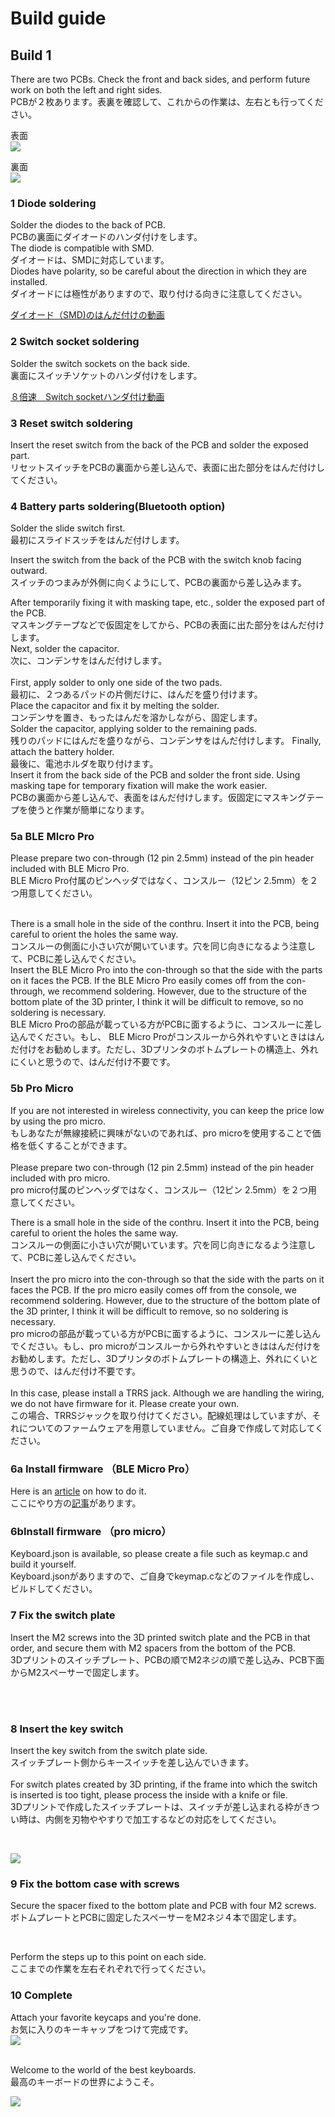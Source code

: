 # Build guide

## Build 1

There are two PCBs. Check the front and back sides, and perform future work on both the left and right sides.
<br>
PCBが２枚あります。表裏を確認して、これからの作業は、左右とも行ってください。
<br>

表面
<br>
![](img/img00007.jpg)


裏面
<br>
![](img/img00006.jpg)

### 1 Diode soldering

Solder the diodes to the back of PCB.
<br>
PCBの裏面にダイオードのハンダ付けをします。
<br>
The diode is compatible with SMD.
<br>
ダイオードは、SMDに対応しています。
<br>
Diodes have polarity, so be careful about the direction in which they are installed.
<br>
ダイオードには極性がありますので、取り付ける向きに注意してください。
<br>

[ダイオード（SMD)のはんだ付けの動画](https://youtu.be/ODk16bd4XkA)


### 2 Switch socket soldering

Solder the switch sockets on the back side.
<br>
裏面にスイッチソケットのハンダ付けをします。
<br>

[８倍速　Switch socketハンダ付け動画](https://youtu.be/E__mHvmIXQo)


### 3 Reset switch soldering

Insert the reset switch from the back of the PCB and solder the exposed part.
<br>
リセットスイッチをPCBの裏面から差し込んで、表面に出た部分をはんだ付けしてください。
<br>


### 4 Battery parts soldering(Bluetooth option)

Solder the slide switch first.
<br>
最初にスライドスッチをはんだ付けします。
<br>

Insert the switch from the back of the PCB with the switch knob facing outward.
<br>
スイッチのつまみが外側に向くようにして、PCBの裏面から差し込みます。

After temporarily fixing it with masking tape, etc., solder the exposed part of the PCB.
<br>
マスキングテープなどで仮固定をしてから、PCBの表面に出た部分をはんだ付けします。
<br>
Next, solder the capacitor.
<br>
次に、コンデンサをはんだ付けします。
<br>
<br>
First, apply solder to only one side of the two pads.
<br>
最初に、２つあるパッドの片側だけに、はんだを盛り付けます。
<br>
Place the capacitor and fix it by melting the solder.
<br>
コンデンサを置き、もったはんだを溶かしながら、固定します。
<br>
Solder the capacitor, applying solder to the remaining pads.
<br>
残りのパッドにはんだを盛りながら、コンデンサをはんだ付けします。
Finally, attach the battery holder.
<br>
最後に、電池ホルダを取り付けます。
<br>
Insert it from the back side of the PCB and solder the front side. Using masking tape for temporary fixation will make the work easier.
<br>
PCBの裏面から差し込んで、表面をはんだ付けします。仮固定にマスキングテープを使うと作業が簡単になります。
<br>


### 5a BLE MIcro Pro
Please prepare two con-through (12 pin 2.5mm) instead of the pin header included with BLE Micro Pro.
<br>
BLE Micro Pro付属のピンヘッダではなく、コンスルー（12ピン 2.5mm）を２つ用意してください。

<br>
There is a small hole in the side of the conthru. Insert it into the PCB, being careful to orient the holes the same way.
<br>
コンスルーの側面に小さい穴が開いています。穴を同じ向きになるよう注意して、PCBに差し込んでください。
<br>
Insert the BLE Micro Pro into the con-through so that the side with the parts on it faces the PCB. If the BLE Micro Pro easily comes off from the con-through, we recommend soldering. However, due to the structure of the bottom plate of the 3D printer, I think it will be difficult to remove, so no soldering is necessary.
<br>
 BLE Micro Proの部品が載っている方がPCBに面するように、コンスルーに差し込んでください。もし、 BLE Micro Proがコンスルーから外れやすいときははんだ付けをお勧めします。ただし、3Dプリンタのボトムプレートの構造上、外れにくいと思うので、はんだ付け不要です。
<br>

### 5b Pro Micro
If you are not interested in wireless connectivity, you can keep the price low by using the pro micro.
<br>
もしあなたが無線接続に興味がないのであれば、pro microを使用することで価格を低くすることができます。
<br><br>
Please prepare two con-through (12 pin 2.5mm) instead of the pin header included with pro micro.
<br>
pro micro付属のピンヘッダではなく、コンスルー（12ピン 2.5mm）を２つ用意してください。
<br>


There is a small hole in the side of the conthru. Insert it into the PCB, being careful to orient the holes the same way.
<br>
コンスルーの側面に小さい穴が開いています。穴を同じ向きになるよう注意して、PCBに差し込んでください。
<br>
<br>
Insert the pro micro into the con-through so that the side with the parts on it faces the PCB. If the pro micro easily comes off from the console, we recommend soldering. However, due to the structure of the bottom plate of the 3D printer, I think it will be difficult to remove, so no soldering is necessary.
<br>
pro microの部品が載っている方がPCBに面するように、コンスルーに差し込んでください。もし、pro microがコンスルーから外れやすいときははんだ付けをお勧めします。ただし、3Dプリンタのボトムプレートの構造上、外れにくいと思うので、はんだ付け不要です。
<br>
<br>
In this case, please install a TRRS jack. Although we are handling the wiring, we do not have firmware for it. Please create your own.
<br>
この場合、TRRSジャックを取り付けてください。配線処理はしていますが、それについてのファームウェアを用意していません。ご自身で作成して対応してください。
<br>


### 6a Install firmware （BLE Micro Pro）


Here is an [article](https://sizu.me/m_ki/posts/01s8uea4u7x8) on how to do it.
<br>
ここにやり方の[記事](https://sizu.me/m_ki/posts/01s8uea4u7x8)があります。
<br>


### 6bInstall firmware （pro micro）

Keyboard.json is available, so please create a file such as keymap.c and build it yourself.
<br>
Keyboard.jsonがありますので、ご自身でkeymap.cなどのファイルを作成し、ビルドしてください。



### 7 Fix the switch plate 



Insert the M2 screws into the 3D printed switch plate and the PCB in that order, and secure them with M2 spacers from the bottom of the PCB.
<br>
3Dプリントのスイッチプレート、PCBの順でM2ネジの順で差し込み、PCB下面からM2スペーサーで固定します。

<br><br>


### 8 Insert the key switch

Insert the key switch from the switch plate side.
<br>
スイッチプレート側からキースイッチを差し込んでいきます。
<br>
<br>
For switch plates created by 3D printing, if the frame into which the switch is inserted is too tight, please process the inside with a knife or file.
<br>
3Dプリントで作成したスイッチプレートは、スイッチが差し込まれる枠がきつい時は、内側を刃物ややすりで加工するなどの対応をしてください。

<br>

![](img/img00008.jpg)

### 9 Fix the bottom case with screws

Secure the spacer fixed to the bottom plate and PCB with four M2 screws.
<br>
ボトムプレートとPCBに固定したスペーサーをM2ネジ４本で固定します。

<br>


Perform the steps up to this point on each side.
<br>
ここまでの作業を左右それぞれで行ってください。
<br>

### 10 Complete

Attach your favorite keycaps and you're done.
<br>
お気に入りのキーキャップをつけて完成です。
<br>
![](img/img00001.jpg)


<br>
Welcome to the world of the best keyboards.
<br>
最高のキーボードの世界にようこそ。
<br>

![](img/img00002.jpg)

